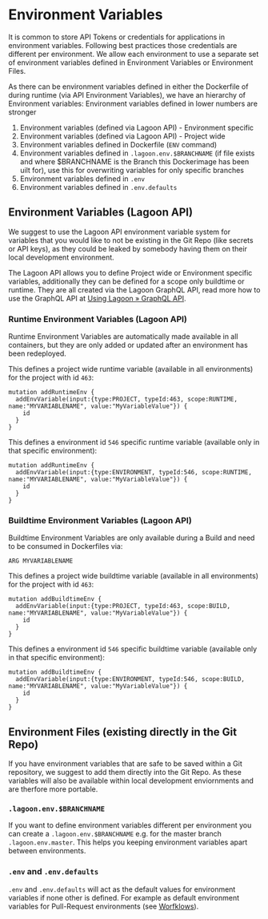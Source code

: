 # Environment Variables

It is common to store API Tokens or credentials for applications in environment variables. Following best practices those credentials are different per environment. We allow each environment to use a separate set of environment variables defined in Environment Variables or Environment Files.

As there can be environment variables defined in either the Dockerfile of during runtime \(via API Environment Variables\), we have an hierarchy of Environment variables: Environment variables defined in lower numbers are stronger

1. Environment variables \(defined via Lagoon API\) - Environment specific
2. Environment variables \(defined via Lagoon API\) - Project wide
3. Environment variables defined in Dockerfile \(`ENV` command\)
4. Environment variables defined in `.lagoon.env.$BRANCHNAME` \(if file exists and where $BRANCHNAME is the Branch this Dockerimage has been uilt for\), use this for overwriting variables for only specific branches
5. Environment variables defined in `.env`
6. Environment variables defined in `.env.defaults`

## Environment Variables \(Lagoon API\)

We suggest to use the Lagoon API environment variable system for variables that you would like to not be existing in the Git Repo \(like secrets or API keys\), as they could be leaked by somebody having them on their local development environment.

The Lagoon API allows you to define Project wide or Environment specific variables, additionally they can be defined for a scope only buildtime or runtime. They are all created via the Lagoon GraphQL API, read more how to use the GraphQL API at [Using Lagoon » GraphQL API](graphql_api.md).

### Runtime Environment Variables \(Lagoon API\)

Runtime Environment Variables are automatically made available in all containers, but they are only added or updated after an environment has been redeployed.

This defines a project wide runtime variable \(available in all environments\) for the project with id `463`:

```text
mutation addRuntimeEnv {
  addEnvVariable(input:{type:PROJECT, typeId:463, scope:RUNTIME, name:"MYVARIABLENAME", value:"MyVariableValue"}) {
    id
  }
}
```

This defines a environment id `546` specific runtime variable \(available only in that specific environment\):

```text
mutation addRuntimeEnv {
  addEnvVariable(input:{type:ENVIRONMENT, typeId:546, scope:RUNTIME, name:"MYVARIABLENAME", value:"MyVariableValue"}) {
    id
  }
}
```

### Buildtime Environment Variables \(Lagoon API\)

Buildtime Environment Variables are only available during a Build and need to be consumed in Dockerfiles via:

```text
ARG MYVARIABLENAME
```

This defines a project wide buildtime variable \(available in all environments\) for the project with id `463`:

```text
mutation addBuildtimeEnv {
  addEnvVariable(input:{type:PROJECT, typeId:463, scope:BUILD, name:"MYVARIABLENAME", value:"MyVariableValue"}) {
    id
  }
}
```

This defines a environment id `546` specific buildtime variable \(available only in that specific environment\):

```text
mutation addBuildtimeEnv {
  addEnvVariable(input:{type:ENVIRONMENT, typeId:546, scope:BUILD, name:"MYVARIABLENAME", value:"MyVariableValue"}) {
    id
  }
}
```

## Environment Files \(existing directly in the Git Repo\)

If you have environment variables that are safe to be saved within a Git repository, we suggest to add them directly into the Git Repo. As these variables will also be available within local development enviornments and are therfore more portable.

### `.lagoon.env.$BRANCHNAME`

If you want to define environment variables different per environment you can create a `.lagoon.env.$BRANCHNAME` e.g. for the master branch `.lagoon.env.master`. This helps you keeping environment variables apart between environments.

### `.env` and `.env.defaults`

`.env` and `.env.defaults` will act as the default values for environment variables if none other is defined. For example as default environment variables for Pull-Request environments \(see [Worfklows](workflows.md#pull-requests)\).

